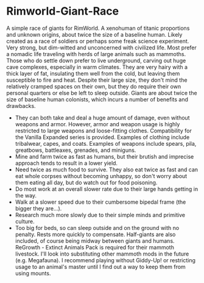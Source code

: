# Rimworld-Giant-Race
A simple race of giants for RimWorld.
A xenohuman of titanic proportions and unknown origins, about twice the size of a baseline human. Likely created as a race of soldiers or perhaps some freak science experiment. Very strong, but dim-witted and unconcerned with civilized life. Most prefer a nomadic life traveling with herds of large animals such as mammoths. Those who do settle down prefer to live underground, carving out huge cave complexes, especially in warm climates. They are very hairy with a thick layer of fat, insulating them well from the cold, but leaving them susceptible to fire and heat. Despite their large size, they don't mind the relatively cramped spaces on their own, but they do require their own personal quarters or else be left to sleep outside.
Giants are about twice the size of baseline human colonists, which incurs a number of benefits and drawbacks.
- They can both take and deal a huge amount of damage, even without weapons and armor. However, armor and weapon usage is highly restricted to large weapons and loose-fitting clothes. Compatibility for the Vanilla Expanded series is provided. Examples of clothing include tribalwear, capes, and coats. Examples of weapons include spears, pila, greatbows, battleaxes, grenades, and miniguns.
- Mine and farm twice as fast as humans, but their brutish and imprecise approach tends to result in a lower yield.
- Need twice as much food to survive. They also eat twice as fast and can eat whole corpses without becoming unhappy, so don't worry about them eating all day, but do watch out for food poisoning.
- Do most work at an overall slower rate due to their large hands getting in the way.
- Walk at a slower speed due to their cumbersome bipedal frame (the bigger they are...).
- Research much more slowly due to their simple minds and primitive culture.
- Too big for beds, so can sleep outside and on the ground with no penalty. Rests more quickly to compensate.
Half-giants are also included, of course being midway between giants and humans.
ReGrowth - Extinct Animals Pack is required for their mammoth livestock. I'll look into substituting other mammoth mods in the future (e.g. Megafauna).
I recommend playing without Giddy-Up! or restricting usage to an animal's master until I find out a way to keep them from using mounts.
